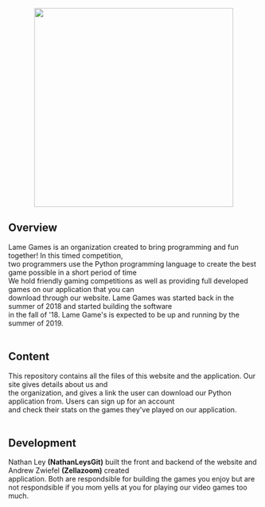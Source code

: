 <p align="center">
  <img src="https://raw.githubusercontent.com/nathanleysgit/lame-games/master/images/title.jpg" height="400" width="400"/>
</p>

## Overview
Lame Games is an organization created to bring programming and fun together! In this timed competition, <br>
two programmers use the Python programming language to create the best game possible in a short period of time <br>
We hold friendly gaming competitions as well as providing full developed games on our application that you can<br>
download through our website. Lame Games was started back in the summer of 2018 and started building the software<br>
in the fall of '18. Lame Game's is expected to be up and running by the summer of 2019. <br><br>

## Content
This repository contains all the files of this website and the application. Our site gives details about us and <br>
the organization, and gives a link the user can download our Python application from. Users can sign up for an account<br>
and check their stats on the games they've played on our application.<br><br>

## Development
Nathan Ley <b>(NathanLeysGit)</b> built the front and backend of the website and Andrew Zwiefel <b>(Zellazoom)</b> created <br>
application. Both are respondsible for building the games you enjoy but are not respondsible if you mom yells at you for playing our video games too much. <br><br>
